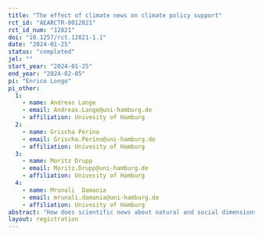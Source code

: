 ```yaml
---
title: "The effect of climate news on climate policy support"
rct_id: "AEARCTR-0012821"
rct_id_num: "12821"
doi: "10.1257/rct.12821-1.1"
date: "2024-01-25"
status: "completed"
jel: ""
start_year: "2024-01-25"
end_year: "2024-02-05"
pi: "Enrico Longo"
pi_other:
  1:
    - name: Andreas Lange
    - email: Andreas.Lange@uni-hamburg.de
    - affiliation: Univesity of Hamburg
  2:
    - name: Grischa Perino
    - email: Grischa.Perino@uni-hamburg.de
    - affiliation: Univesity of Hamburg
  3:
    - name: Moritz Drupp
    - email: Moritz.Drupp@uni-hamburg.de
    - affiliation: Univesity of Hamburg
  4:
    - name: Mrunali  Damania
    - email: mrunali.damania@uni-hamburg.de
    - affiliation: Univesity of Hamburg
abstract: "How does scientific news about natural and social dimensions of climate science affect support for climate policy in the general population? We study this fundamental question with a large-scale survey experiment that exposes 8000 members from the general population in Germany to good and bad news about climate science, next to control treatments that contain no information or information but no good or bad news. Specifically, we consider news on the magnitude of equilibrium climate sensitivity, on the effectiveness of climate policy instruments, and on the plausibility of reaching the Paris temperature targets. We also examine the emotions evoked by different kinds of news and the effect of those emotions on support for climate policy."
layout: registration
---
```



